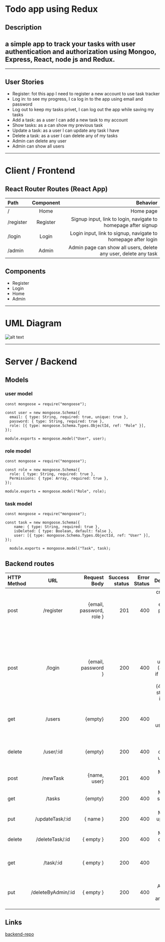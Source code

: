 # Todo app using Redux 
## Description
a simple app to track your tasks with user authentication and authorization using Mongoo, Express, React, node js and Redux.
---
---
## User Stories
* Register: fot this app I need to register a new account to use task tracker
* Log in: to see my progress, I ca log in to the app using email and password
* Log out to keep my tasks privet, I can log out the app while saving my tasks
* Add a task: as a user I can add a new task to my account
* Show tasks: as a can show my previous task
* Update a task: as a user I can update any task I have
* Delete a task: as a user I can delete any of my tasks
* Admin can delete any user
* Admin can show all users
---
# Client / Frontend
## React Router Routes (React App)
| Path | Component | Behavior |
| :---         |     :---:      |          ---: |
| /  | Home     | Home page    |
| /register     | Register      |Signup input, link to login, navigate to homepage after signup      |
| /login   | Login     | Login input, link to signup, navigate to homepage after login    |
| /admin     | Admin       | Admin page can show all users, delete any user, delete any task    |
## Components
* Register
* Login
* Home
* Admin
---
# UML Diagram
![alt text]()

---
# Server / Backend 
## Models
### user model
```
const mongoose = require("mongoose");

const user = new mongoose.Schema({
  email: { type: String, required: true, unique: true },
  password: { type: String, required: true },
  role: [{ type: mongoose.Schema.Types.ObjectId, ref: "Role" }],
});

module.exports = mongoose.model("User", user);
```

### role model
```
const mongoose = require("mongoose");

const role = new mongoose.Schema({
  role: { type: String, required: true },
  Permissions: { type: Array, required: true },
});

module.exports = mongoose.model("Role", role);
```
### task model
```
const mongoose = require("mongoose");

const task = new mongoose.Schema({
    name: { type: String, required: true },
    isDeleted: { type: Boolean, default: false },
    user: [{ type: mongoose.Schema.Types.ObjectId, ref: "User" }],
});

  module.exports = mongoose.model("Task", task);
```
## Backend routes
| HTTP Method | URL | Request Body | Success status | Error Status | Description |
| :---         |     :---:      |          ---: |          ---: |          ---: |          ---: | 
| post  | /register    | {email, password, role }    | 201 | 400 | create user with encrypted password, and store user in session
| post  | /login    | {email, password }    | 200 | 400 | Checks if fields not empty (422), if user exists (404), and if password matches (404), then stores user in session
get  | /users    | {empty}    | 200 | 400 | Make admin check all users in the app
delete  | /user/:id    | {empty}    | 200 | 400 | Make admin delete any user in the app
post  | /newTask    | {name, user}    | 201 | 400 | Make user add new task
get  | /tasks    | {empty}    | 200 | 400 | Make user show  all of the tasks
put  | /updateTask/:id   | { name }    | 200 | 400 | Make user update any task
delete  | /deleteTask/:id   | { empty }    | 200 | 400 | Make user delete any task
get  | /task/:id   | { empty }    | 200 | 400 | Make Admin show any task
put  | /deleteByAdmin/:id  | { empty }    | 200 | 400 | Make Admin soft delete to any task fot any user

## Links
[backend-repo](https://github.com/Ghadier-Alenezi/W08D03)